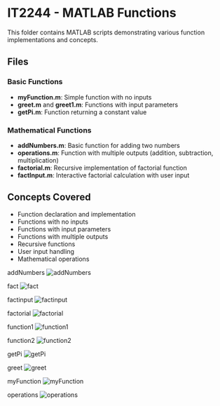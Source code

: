 # IT2244 - MATLAB Functions

This folder contains MATLAB scripts demonstrating various function implementations and concepts.

## Files

### Basic Functions
- **myFunction.m**: Simple function with no inputs
- **greet.m** and **greet1.m**: Functions with input parameters
- **getPi.m**: Function returning a constant value

### Mathematical Functions
- **addNumbers.m**: Basic function for adding two numbers
- **operations.m**: Function with multiple outputs (addition, subtraction, multiplication)
- **factorial.m**: Recursive implementation of factorial function
- **factInput.m**: Interactive factorial calculation with user input

## Concepts Covered

- Function declaration and implementation
- Functions with no inputs
- Functions with input parameters
- Functions with multiple outputs
- Recursive functions
- User input handling
- Mathematical operations



addNumbers
![addNumbers](https://github.com/user-attachments/assets/7248ecdd-dad8-41fc-8b24-ef1df73165f6)


fact
![fact](https://github.com/user-attachments/assets/cc40f3c8-dda4-4c1e-a4f4-a7ffd18bcca5)

factinput
![factinput](https://github.com/user-attachments/assets/f09dce46-d4fd-40a3-b198-8deb361e9d6d)


factorial
![factorial](https://github.com/user-attachments/assets/84269d26-cd2f-4e48-961d-ab238d5abf36)



function1
![function1](https://github.com/user-attachments/assets/e7b2bc70-1d8b-4460-a449-eaf0b89e3d1a)



function2
![function2](https://github.com/user-attachments/assets/5709c83d-6c0c-48a7-8eec-1960b51c0803)



getPi
![getPi](https://github.com/user-attachments/assets/b091250c-dd51-475b-aef5-69aed805d6c6)



greet
![greet](https://github.com/user-attachments/assets/b8b7dedb-0953-44ee-9c9d-5e24f279ad72)



myFunction
![myFunction](https://github.com/user-attachments/assets/436d0cab-6da5-425c-972c-d8596fd5edcc)



operations
![operations](https://github.com/user-attachments/assets/360a57ab-b62a-4ebc-b753-43e5afeb87f6)
